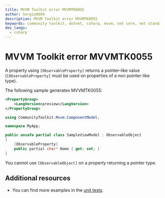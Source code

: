 ```yaml
---
title: MVVM Toolkit error MVVMTK0055
author: Sergio0694
description: MVVM Toolkit error MVVMTK0055
keywords: community toolkit, dotnet, csharp, mvvm, net core, net standard, source generators
dev_langs:
  - csharp
---
```


# MVVM Toolkit error MVVMTK0055

A property using `[ObservableProperty]` returns a pointer-like value (`[ObservableProperty]` must be used on properties of a non pointer-like type).

The following sample generates MVVMTK0055:

```xml
<PropertyGroup>
    <LangVersion>preview</LangVersion>
</PropertyGroup>
```
```csharp
using CommunityToolkit.Mvvm.ComponentModel;

namespace MyApp;

public unsafe partial class SampleViewModel : ObservableObject
{
    [ObservableProperty]
    public partial char* Name { get; set; }
}
```

You cannot use `[ObservableObject]` on a property returning a pointer type.

## Additional resources

- You can find more examples in the [unit tests](https://github.com/CommunityToolkit/dotnet/tree/main/tests/CommunityToolkit.Mvvm.SourceGenerators.UnitTests).
